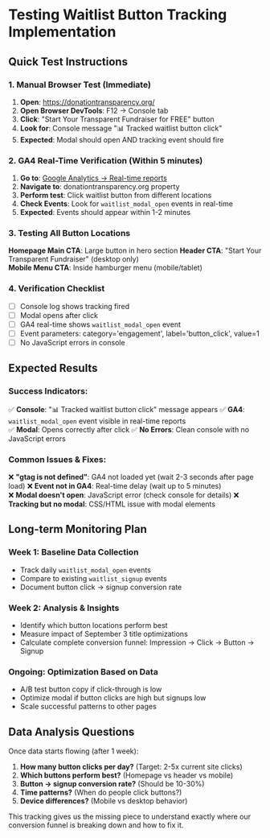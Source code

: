 # Testing Waitlist Button Tracking Implementation

## Quick Test Instructions

### 1. Manual Browser Test (Immediate)
1. **Open**: https://donationtransparency.org/
2. **Open Browser DevTools**: F12 → Console tab
3. **Click**: "Start Your Transparent Fundraiser for FREE" button
4. **Look for**: Console message "📊 Tracked waitlist button click"
5. **Expected**: Modal should open AND tracking event should fire

### 2. GA4 Real-Time Verification (Within 5 minutes)
1. **Go to**: [Google Analytics → Real-time reports](https://analytics.google.com/)
2. **Navigate to**: donationtransparency.org property  
3. **Perform test**: Click waitlist button from different locations
4. **Check Events**: Look for `waitlist_modal_open` events in real-time
5. **Expected**: Events should appear within 1-2 minutes

### 3. Testing All Button Locations
**Homepage Main CTA**: Large button in hero section
**Header CTA**: "Start Your Transparent Fundraiser" (desktop only)  
**Mobile Menu CTA**: Inside hamburger menu (mobile/tablet)

### 4. Verification Checklist
- [ ] Console log shows tracking fired
- [ ] Modal opens after click
- [ ] GA4 real-time shows `waitlist_modal_open` event
- [ ] Event parameters: category='engagement', label='button_click', value=1
- [ ] No JavaScript errors in console

## Expected Results

### Success Indicators:
✅ **Console**: "📊 Tracked waitlist button click" message appears
✅ **GA4**: `waitlist_modal_open` event visible in real-time reports  
✅ **Modal**: Opens correctly after click
✅ **No Errors**: Clean console with no JavaScript errors

### Common Issues & Fixes:
❌ **"gtag is not defined"**: GA4 not loaded yet (wait 2-3 seconds after page load)
❌ **Event not in GA4**: Real-time delay (wait up to 5 minutes)  
❌ **Modal doesn't open**: JavaScript error (check console for details)
❌ **Tracking but no modal**: CSS/HTML issue with modal elements

## Long-term Monitoring Plan

### Week 1: Baseline Data Collection
- Track daily `waitlist_modal_open` events
- Compare to existing `waitlist_signup` events  
- Document button click → signup conversion rate

### Week 2: Analysis & Insights
- Identify which button locations perform best
- Measure impact of September 3 title optimizations
- Calculate complete conversion funnel: Impression → Click → Button → Signup

### Ongoing: Optimization Based on Data
- A/B test button copy if click-through is low
- Optimize modal if button clicks are high but signups low
- Scale successful patterns to other pages

## Data Analysis Questions
Once data starts flowing (after 1 week):

1. **How many button clicks per day?** (Target: 2-5x current site clicks)
2. **Which buttons perform best?** (Homepage vs header vs mobile)
3. **Button → signup conversion rate?** (Should be 10-30%)
4. **Time patterns?** (When do people click buttons?)
5. **Device differences?** (Mobile vs desktop behavior)

This tracking gives us the missing piece to understand exactly where our conversion funnel is breaking down and how to fix it.